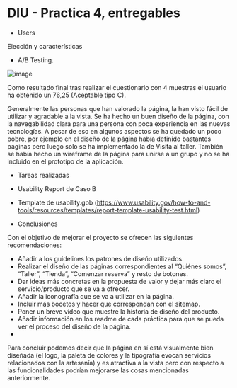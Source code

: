 # DIU - Practica 4, entregables


* Users 

Elección y características

* A/B Testing. 

![image](https://github.com/merypr/DIU_Lospibes/assets/92978748/eb8162db-c188-451c-ae9f-20ad2553eef8)

Como resultado final tras realizar el cuestionario con 4 muestras el usuario ha obtenido un 76,25 (Aceptable tipo C). 

Generalmente las personas que han valorado la página, la han visto fácil de utilizar y agradable a la vista. Se ha hecho un buen diseño de la página, con la navegabilidad clara para una persona con poca experiencia en las nuevas tecnologías. A pesar de eso en algunos aspectos se ha quedado un poco pobre, por ejemplo en el diseño de la página había definido bastantes páginas pero luego solo se ha implementado la de Visita al taller. También se había hecho un wireframe de la página para unirse a un grupo y no se ha incluido en el prototipo de la aplicación.

* Tareas realizadas 


* Usability Report de Caso B
* Template de usability.gob (https://www.usability.gov/how-to-and-tools/resources/templates/report-template-usability-test.html) 

* Conclusiones

Con el objetivo de mejorar el proyecto se ofrecen las siguientes recomendaciones:
  - Añadir a los guidelines los patrones de diseño utilizados.
  - Realizar el diseño de las páginas correspondientes al “Quiénes somos”, “Taller”, “Tienda”, “Comenzar reserva” y resto de botones.
  - Dar ideas más concretas en la propuesta de valor y dejar más claro el servicio/producto que se va a ofrecer.
  - Añadir la iconografía que se va a utilizar en la página.
  - Incluir más bocetos y hacer que correspondan con el sitemap.
  - Poner un breve video que muestre la historia de diseño del producto.
  - Añadir información en los readme de cada práctica para que se pueda ver el proceso del diseño de la página.
  - 
Para concluir podemos decir que la página en sí está visualmente bien diseñada (el logo, la paleta de colores y la tipografía evocan servicios relacionados con la artesanía) y es atractiva a la vista pero con respecto a las funcionalidades podrían mejorarse las cosas mencionadas anteriormente.

